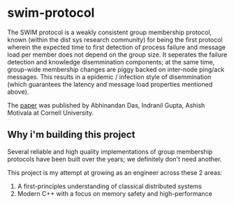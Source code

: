 # swim-protocol

The SWIM protocol is a weakly consistent group membership protocol, known (within the dist sys research community) for being the first protocol wherein the expected time to first detection of process failure and message load per member does not depend on the group size. It seperates the failure detection and knowledge disemmination components; at the same time, group-wide membership changes are piggy backed on inter-node ping/ack messages. This results in a epidemic / infection style of disemmination (which guarantees the latency and message load properties mentioned above).

The [paper](https://www.cs.cornell.edu/projects/Quicksilver/public_pdfs/SWIM.pdf) was published by Abhinandan Das, Indranil Gupta, Ashish Motivala at Cornell University.

## Why i'm building this project

Several reliable and high quality implementations of group membership protocols have been built over the years; we definitely don't need another.

This project is my attempt at growing as an engineer across these 2 areas:
1) A first-principles understanding of classical distributed systems
2) Modern C++ with a focus on memory safety and high-performance 
